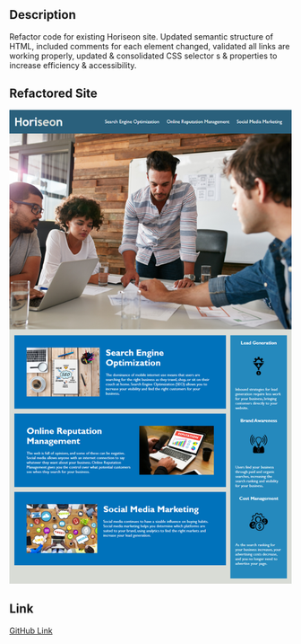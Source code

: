 # <Horiseon Refactor Challenge>

## Description

Refactor code for existing Horiseon site.  Updated semantic structure of HTML, included comments for each element changed, validated all links are working properly, updated & consolidated CSS selector s & properties to increase efficiency & accessibility. 

## Refactored Site

![screenshot](./Assets/images/screenshot.png)

## Link
[GitHub Link](https://github.com/djamiranda/horiseon)